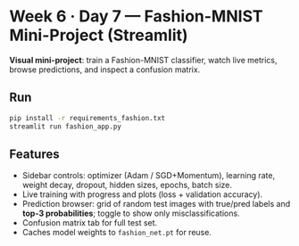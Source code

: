 # Week 6 · Day 7 — Fashion-MNIST Mini-Project (Streamlit)

**Visual mini-project**: train a Fashion-MNIST classifier, watch live metrics, browse predictions, and inspect a confusion matrix.

## Run
```bash
pip install -r requirements_fashion.txt
streamlit run fashion_app.py
```

## Features
- Sidebar controls: optimizer (Adam / SGD+Momentum), learning rate, weight decay, dropout, hidden sizes, epochs, batch size.
- Live training with progress and plots (loss + validation accuracy).
- Prediction browser: grid of random test images with true/pred labels and **top-3 probabilities**; toggle to show only misclassifications.
- Confusion matrix tab for full test set.
- Caches model weights to `fashion_net.pt` for reuse.
